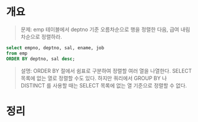 <!-- Date: 2025-01-12 -->
<!-- Update Date: 2025-01-12 -->
<!-- File ID: 93ff4fba-f04c-474b-badb-014f94c052c7 -->
<!-- Author: Seoyeon Jang -->

# 개요

> 문제: emp 테이블에서 deptno 기준 오름차순으로 행을 정렬한 다음,
> 급여 내림차순으로 정렬하라.

```sql
select empno, deptno, sal, ename, job
from emp
ORDER BY deptno, sal desc;
```

> 설명: ORDER BY 절에서 쉼표로 구분하여 정렬할 여러 열을 나열한다.
> SELECT 목록에 없는 열로 정렬할 수도 있다. 하지만 쿼리에서 GROUP BY 나 DISTINCT 를
> 사용할 때는 SELECT 목록에 없는 열 기준으로 정렬할 수 없다.

# 정리



